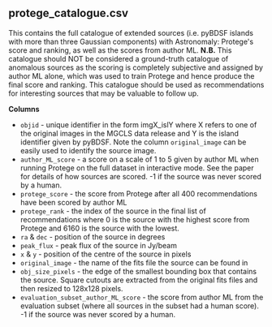 ## protege_catalogue.csv

This contains the full catalogue of extended sources (i.e. pyBDSF islands with more than three Gaussian components) with Astronomaly: Protege's score and ranking, as well as the scores from author ML. **N.B.** This catalogue should NOT be considered a ground-truth catalogue of anomalous sources as the scoring is completely subjective and assigned by author ML alone, which was used to train Protege and hence produce the final score and ranking. This catalogue should be used as recommendations for interesting sources that may be valuable to follow up. 

**Columns**

- `objid` - unique identifier in the form imgX_islY where X refers to one of the original images in the MGCLS data release and Y is the island identifier given by pyBDSF. Note the column `original_image` can be easily used to identify the source image.
- `author_ML_score` - a score on a scale of 1 to 5 given by author ML when running Protege on the full dataset in interactive mode. See the paper for details of how sources are scored. -1 if the source was never scored by a human.
- `protege_score` - the score from Protege after all 400 recommendations have been scored by author ML
- `protege_rank` - the index of the source in the final list of recommendations where 0 is the source with the highest score from Protege and 6160 is the source with the lowest.
- `ra` & `dec` - position of the source in degrees
- `peak_flux` - peak flux of the source in Jy/beam
- `x` & `y` - position of the centre of the source in pixels
- `original_image` - the name of the fits file the source can be found in
- `obj_size_pixels` - the edge of the smallest bounding box that contains the source. Square cutouts are extracted from the original fits files and then resized to 128x128 pixels.
- `evaluation_subset_author_ML_score` - the score from author ML from the evaluation subset (where all sources in the subset had a human score). -1 if the source was never scored by a human.